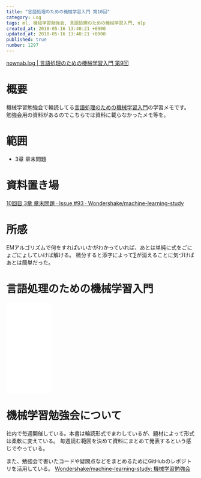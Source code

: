 ```yaml
---
title: "言語処理のための機械学習入門 第10回"
category: Log
tags: ml, 機械学習勉強会, 言語処理のための機械学習入門, nlp
created_at: 2018-05-16 13:40:21 +0900
updated_at: 2018-05-16 13:40:21 +0900
published: true
number: 1297
---
```


[nownab.log | 言語処理のための機械学習入門 第9回](https://blog.nownabe.com/2018/04/25/1289.html)

# 概要
機械学習勉強会で輪読してる[言語処理のための機械学習入門](http://amzn.to/2BFQSee)の学習メモです。
勉強会用の資料があるのでこちらでは資料に載らなかったメモ等を。

# 範囲
* 3章 章末問題

# 資料置き場

[10回目 3章 章末問題 · Issue #93 · Wondershake/machine-learning-study](https://github.com/Wondershake/machine-learning-study/issues/93)

# 所感

EMアルゴリズムで何をすればいいかがわかっていれば、あとは単純に式をごにょごにょしていけば解ける。
微分すると添字によって$\sum$が消えることに気づけばあとは簡単だった。

# 言語処理のための機械学習入門
<iframe style="width:120px;height:240px;" marginwidth="0" marginheight="0" scrolling="no" frameborder="0" src="//rcm-fe.amazon-adsystem.com/e/cm?lt1=_blank&bc1=000000&IS2=1&bg1=FFFFFF&fc1=000000&lc1=0000FF&t=nownabe0c-22&o=9&p=8&l=as4&m=amazon&f=ifr&ref=as_ss_li_til&asins=4339027510&linkId=1c6291b86381f20d113796257356ef1b"></iframe>

# 機械学習勉強会について
社内で毎週開催している。本書は輪読形式でまわしているが、題材によって形式は柔軟に変えている。
毎週読む範囲を決めて資料にまとめて発表するという感じでやっている。

また、勉強会で書いたコードや疑問点などをまとめるためにGitHubのレポジトリを活用している。
[Wondershake/machine-learning-study: 機械学習勉強会](https://github.com/Wondershake/machine-learning-study)

```math
```
